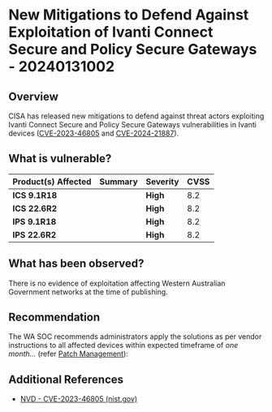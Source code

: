 # New Mitigations to Defend Against Exploitation of Ivanti Connect Secure and Policy Secure Gateways - 20240131002

## Overview

CISA has released new mitigations to defend against threat actors exploiting Ivanti Connect Secure and Policy Secure Gateways vulnerabilities in Ivanti devices ([CVE-2023-46805](https://nvd.nist.gov/vuln/detail/CVE-2023-46805) and [CVE-2024-21887](https://nvd.nist.gov/vuln/detail/CVE-2024-21887)).

## What is vulnerable?

| Product(s) Affected | Summary | Severity | CVSS |
| ------------------- | ------- | -------- | ---- |
| **ICS 9.1R18**      |         | **High** | 8.2  |
| **ICS 22.6R2**      |         | **High** | 8.2  |
| **IPS 9.1R18**      |         | **High** | 8.2  |
| **IPS 22.6R2**      |         | **High** | 8.2  |

## What has been observed?

There is no evidence of exploitation affecting Western Australian Government networks at the time of publishing.

## Recommendation

The WA SOC recommends administrators apply the solutions as per vendor instructions to all affected devices within expected timeframe of *one month...* (refer [Patch Management](../guidelines/patch-management.md)):

## Additional References

- [NVD - CVE-2023-46805 (nist.gov)](https://nvd.nist.gov/vuln/detail/CVE-2023-46805)
